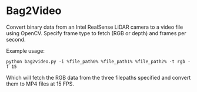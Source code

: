 # Bag2Video
Convert binary data from an Intel RealSense LiDAR camera to a video file using OpenCV. Specify frame type to fetch (RGB or depth) and frames per second.

Example usage:

`python bag2video.py -i %file_path0% %file_path1% %file_path2% -t rgb -f 15`

Which will fetch the RGB data from the three filepaths specified and convert them to MP4 files at 15 FPS.
